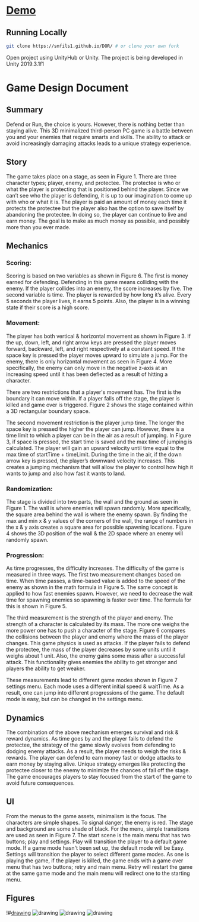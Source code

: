 # [Demo](https://smfils1.github.io/DOR/)

## Running Locally

```bash
git clone https://smfils1.github.io/DOR/ # or clone your own fork
```
Open project using UnityHub or Unity. The project is being developed in Unity 2019.3.1f1

# Game Design Document

## Summary

Defend or Run, the choice is yours. However, there is nothing better than staying alive. This 3D minimalized third-person PC game is a battle between you and your enemies that require smarts and skills. The ability to attack or avoid increasingly damaging attacks leads to a unique strategy experience.


## Story

The game takes place on a stage, as seen in Figure 1. There are three character types; player, enemy, and protectee. The protectee is who or what the player is protecting that is positioned behind the player. Since we can’t see who the player is defending, it is up to our imagination to come up with who or what it is. The player is paid an amount of money each time it protects the protectee but the player also has the option to save itself by abandoning the protectee. In doing so, the player can continue to live and earn money. The goal is to make as much money as possible, and possibly more than you ever made.


## Mechanics


### Scoring:

Scoring is based on two variables as shown in Figure 6. The first is money earned for defending. Defending in this game means colliding with the enemy. If the player collides into an enemy, the score increases by five. The second variable is time. The player is rewarded by how long it’s alive. Every 5 seconds the player lives, it earns 5 points. Also, the player is in a winning state if their score is a high score.


### Movement:

The player has both vertical & horizontal movement as shown in Figure 3. If the up, down, left, and right arrow keys are pressed the player moves forward, backward, left, and right respectively at a constant speed. If the space key is pressed the player moves upward to simulate a jump. For the enemy, there is only horizontal movement as seen in Figure 4. More specifically, the enemy can only move in the negative z-axis at an increasing speed until it has been deflected as a result of hitting a character.

There are two restrictions that a player's movement has. The first is the boundary it can move within. If a player falls off the stage, the player is killed and game over is triggered. Figure 2 shows the stage contained within a 3D rectangular boundary space. 

The second movement restriction is the player jump time. The longer the space key is pressed the higher the player can jump. However, there is a time limit to which a player can be in the air as a result of jumping. In Figure 3, if space is pressed, the start time is saved and the max time of jumping is calculated. The player will gain an upward velocity until time equal to the max time of startTime + timeLimit. During the time in the air, if the down arrow key is pressed, the player’s downward velocity increases. This creates a jumping mechanism that will allow the player to control how high it wants to jump and also how fast it wants to land.


### Randomization:

The stage is divided into two parts, the wall and the ground as seen in Figure 1. The wall is where enemies will spawn randomly. More specifically, the square area behind the wall is where the enemy spawn. By finding the max and min x & y values of the corners of the wall, the range of numbers in the x & y axis creates a square area for possible spawning locations. Figure 4 shows the 3D position of the wall & the 2D space where an enemy will randomly spawn.


### Progression:

As time progresses, the difficulty increases. The difficulty of the game is measured in three ways. The first two measurement changes based on time. When time passes, a time-based value is added to the speed of the enemy as shown in the math formula in Figure 5. The same concept is applied to how fast enemies spawn. However, we need to decrease the wait time for spawning enemies so spawning is faster over time. The formula for this is shown in Figure 5. 

The third measurement is the strength of the player and enemy. The strength of a character is calculated by its mass. The more one weighs the more power one has to push a character of the stage. Figure 6 compares the collisions between the player and enemy where the mass of the player changes. This game physics is used as attacks. If the player fails to defend the protectee, the mass of the player decreases by some units until it weighs about 1 unit. Also, the enemy gains some mass after a successful attack. This functionality gives enemies the ability to get stronger and players the ability to get weaker.

These measurements lead to different game modes shown in Figure 7 settings menu. Each mode uses a different initial speed & waitTime. As a result, one can jump into different progressions of the game. The default mode is easy, but can be changed in the settings menu.


## Dynamics

The combination of the above mechanism emerges survival and risk & reward dynamics. As time goes by and the player fails to defend the protectee, the strategy of the game slowly evolves from defending to dodging enemy attacks. As a result, the player needs to weigh the risks & rewards. The player can defend to earn money fast or dodge attacks to earn money by staying alive. Unique strategy emerges like protecting the protectee closer to the enemy to minimize the chances of fall off the stage. The game encourages players to stay focused from the start of the game to avoid future consequences.


## UI

From the menus to the game assets, minimalism is the focus. The characters are simple shapes. To signal danger, the enemy is red. The stage and background are some shade of black. For the menu, simple transitions are used as seen in Figure 7. The start scene is the main menu that has two buttons; play and settings. Play will transition the player to a default game mode. If a game mode hasn't been set up, the default mode will be Easy. Settings will transition the player to select different game modes. As one is playing the game, if the player is killed, the game ends with a game over menu that has two buttons; retry and main menu. Retry will restart the game at the same game mode and the main menu will redirect one to the starting menu.


## Figures


!#[drawing](https://i.imgur.com/r5KKB03.png)
![drawing](https://i.imgur.com/deRxgL8.png)
![drawing](https://i.imgur.com/3xgorMj.png)
![drawing](https://i.imgur.com/5p0XL4Z.png)


